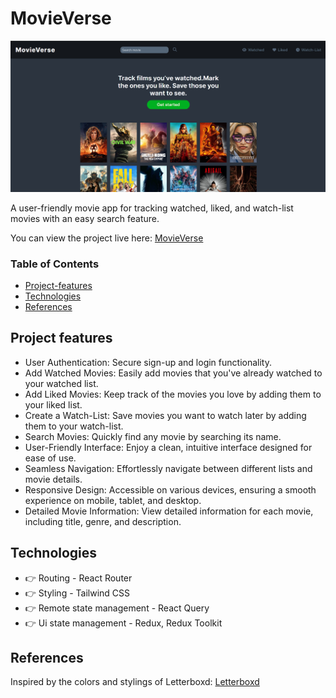 # MovieVerse

![MovieVerse](public/ssmovie.png)

A user-friendly movie app for tracking watched, liked, and watch-list movies with an easy search feature.

You can view the project live here:
[MovieVerse](https://movieverse-react-app.netlify.app/)

### Table of Contents

- [Project-features](#project-requirements-from-the-business)
- [Technologies](#getting-started)
- [References](#references)

## Project features

- User Authentication: Secure sign-up and login functionality.
- Add Watched Movies: Easily add movies that you've already watched to your watched list.
- Add Liked Movies: Keep track of the movies you love by adding them to your liked list.
- Create a Watch-List: Save movies you want to watch later by adding them to your watch-list.
- Search Movies: Quickly find any movie by searching its name.
- User-Friendly Interface: Enjoy a clean, intuitive interface designed for ease of use.
- Seamless Navigation: Effortlessly navigate between different lists and movie details.
- Responsive Design: Accessible on various devices, ensuring a smooth experience on mobile, tablet, and desktop.
- Detailed Movie Information: View detailed information for each movie, including title, genre, and description.

## Technologies

- 👉 Routing - React Router
- 👉 Styling - Tailwind CSS
- 👉 Remote state management - React Query
- 👉 Ui state management - Redux, Redux Toolkit

## References

Inspired by the colors and stylings of Letterboxd: [Letterboxd](https://letterboxd.com/)